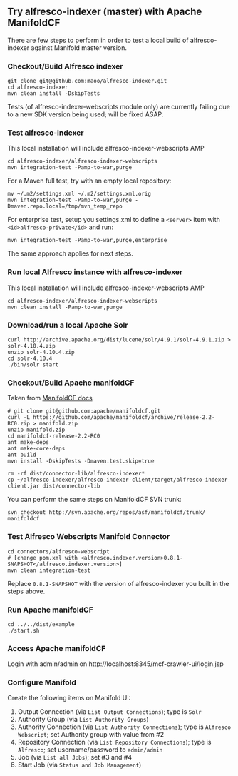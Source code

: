 Try alfresco-indexer (master) with Apache ManifoldCF
---

There are few steps to perform in order to test a local build of alfresco-indexer against Manifold master version.

### Checkout/Build Alfresco indexer
```
git clone git@github.com:maoo/alfresco-indexer.git
cd alfresco-indexer
mvn clean install -DskipTests
```
Tests (of alfresco-indexer-webscripts module only) are currently failing due to a new SDK version being used; will be fixed ASAP.

### Test alfresco-indexer
This local installation will include alfresco-indexer-webscripts AMP
```
cd alfresco-indexer/alfresco-indexer-webscripts
mvn integration-test -Pamp-to-war,purge
```

For a Maven full test, try with an empty local repository:
```
mv ~/.m2/settings.xml ~/.m2/settings.xml.orig                                                                                              mvn integration-test -Pamp-to-war,purge -Dmaven.repo.local=/tmp/mvn_temp_repo
```

For enterprise test, setup you settings.xml to define a `<server>` item with `<id>alfresco-private</id>` and run:
```
mvn integration-test -Pamp-to-war,purge,enterprise
```
The same approach applies for next steps.

### Run local Alfresco instance with alfresco-indexer
This local installation will include alfresco-indexer-webscripts AMP
```
cd alfresco-indexer/alfresco-indexer-webscripts
mvn clean install -Pamp-to-war,purge
```

### Download/run a local Apache Solr
```
curl http://archive.apache.org/dist/lucene/solr/4.9.1/solr-4.9.1.zip > solr-4.10.4.zip
unzip solr-4.10.4.zip
cd solr-4.10.4
./bin/solr start
```

### Checkout/Build Apache manifoldCF
Taken from [ManifoldCF docs](https://manifoldcf.apache.org/release/trunk/en_US/how-to-build-and-deploy.html)

```
# git clone git@github.com:apache/manifoldcf.git
curl -L https://github.com/apache/manifoldcf/archive/release-2.2-RC0.zip > manifold.zip
unzip manifold.zip
cd manifoldcf-release-2.2-RC0
ant make-deps
ant make-core-deps
ant build
mvn install -DskipTests -Dmaven.test.skip=true

rm -rf dist/connector-lib/alfresco-indexer*
cp ~/alfresco-indexer/alfresco-indexer-client/target/alfresco-indexer-client.jar dist/connector-lib
```
You can perform the same steps on ManifoldCF SVN trunk:
```
svn checkout http://svn.apache.org/repos/asf/manifoldcf/trunk/ manifoldcf
```

### Test Alfresco Webscripts Manifold Connector
```
cd connectors/alfresco-webscript
# [change pom.xml with <alfresco.indexer.version>0.8.1-SNAPSHOT</alfresco.indexer.version>]
mvn clean integration-test
```
Replace `0.8.1-SNAPSHOT` with the version of alfresco-indexer you built in the steps above.

### Run Apache manifoldCF
```
cd ../../dist/example
./start.sh
```

### Access Apache manifoldCF
Login with admin/admin on http://localhost:8345/mcf-crawler-ui/login.jsp

### Configure Manifold

Create the following items on Manifold UI:
1. Output Connection (via `List Output Connections`); type is `Solr`
2. Authority Group (via `List Authority Groups`)
3. Authority Connection (via `List Authority Connections`); type is `Alfresco Webscript`; set Authority group with value from #2
4. Repository Connection (via `List Repository Connections`); type is `Alfresco`; set username/password to `admin/admin`
5. Job (via `List all Jobs`); set #3 and #4
6. Start Job (via `Status and Job Management`)
